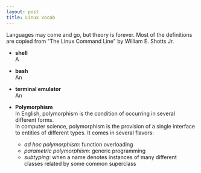 ```yaml
---
layout: post
title: Linux Vocab
---
```

Languages may come and go, but theory is forever.  Most of the definitions are copied from "The Linux Command Line" by William E. Shotts Jr.


* **shell**  
A 
* **bash**  
An 
* **terminal emulator**  
An 


* **Polymorphism**  
In English, polymorphism is the condition of occurring in several different forms.  
In computer science, polymorphism is the provision of a single interface to entities of different types.  It comes in several flavors:  
  - *ad hoc polymorphism*:
  function overloading
  - *parametric polymorphism*:
  generic programming
  - *subtyping*:
  when a name denotes instances of many different classes related by some common superclass

